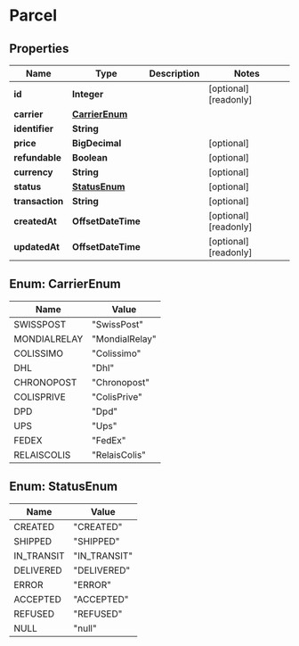 

# Parcel



## Properties

| Name | Type | Description | Notes |
|------------ | ------------- | ------------- | -------------|
|**id** | **Integer** |  |  [optional] [readonly] |
|**carrier** | [**CarrierEnum**](#CarrierEnum) |  |  |
|**identifier** | **String** |  |  |
|**price** | **BigDecimal** |  |  [optional] |
|**refundable** | **Boolean** |  |  [optional] |
|**currency** | **String** |  |  [optional] |
|**status** | [**StatusEnum**](#StatusEnum) |  |  [optional] |
|**transaction** | **String** |  |  [optional] |
|**createdAt** | **OffsetDateTime** |  |  [optional] [readonly] |
|**updatedAt** | **OffsetDateTime** |  |  [optional] [readonly] |



## Enum: CarrierEnum

| Name | Value |
|---- | -----|
| SWISSPOST | &quot;SwissPost&quot; |
| MONDIALRELAY | &quot;MondialRelay&quot; |
| COLISSIMO | &quot;Colissimo&quot; |
| DHL | &quot;Dhl&quot; |
| CHRONOPOST | &quot;Chronopost&quot; |
| COLISPRIVE | &quot;ColisPrive&quot; |
| DPD | &quot;Dpd&quot; |
| UPS | &quot;Ups&quot; |
| FEDEX | &quot;FedEx&quot; |
| RELAISCOLIS | &quot;RelaisColis&quot; |



## Enum: StatusEnum

| Name | Value |
|---- | -----|
| CREATED | &quot;CREATED&quot; |
| SHIPPED | &quot;SHIPPED&quot; |
| IN_TRANSIT | &quot;IN_TRANSIT&quot; |
| DELIVERED | &quot;DELIVERED&quot; |
| ERROR | &quot;ERROR&quot; |
| ACCEPTED | &quot;ACCEPTED&quot; |
| REFUSED | &quot;REFUSED&quot; |
| NULL | &quot;null&quot; |



